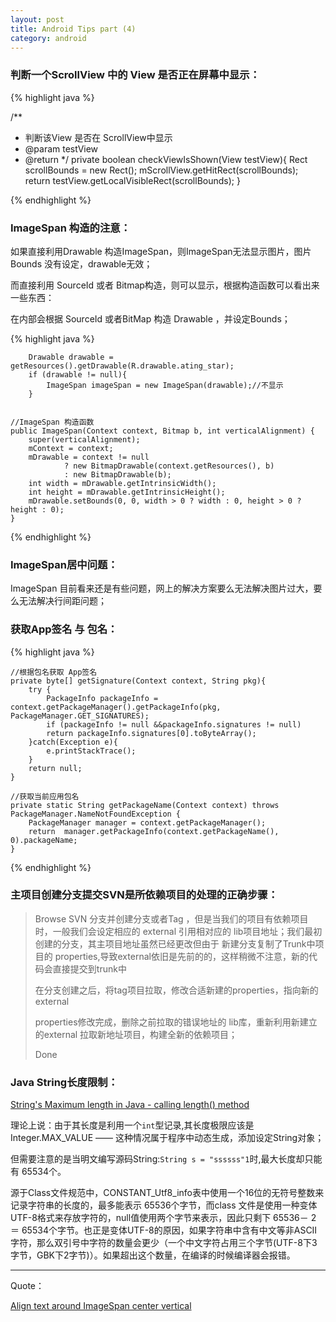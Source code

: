 ```yaml
---
layout: post
title: Android Tips part (4)
category: android
---
```


### 判断一个ScrollView 中的 View 是否正在屏幕中显示：

{% highlight java %}

/**
 * 判断该View 是否在 ScrollView中显示
 * @param testView
 * @return
 */
private boolean checkViewIsShown(View testView){
    Rect scrollBounds = new Rect();
    mScrollView.getHitRect(scrollBounds);
    return  testView.getLocalVisibleRect(scrollBounds);
}

{% endhighlight %}    


###  ImageSpan 构造的注意：

如果直接利用Drawable 构造ImageSpan，则ImageSpan无法显示图片，图片 Bounds 没有设定，drawable无效；

而直接利用 SourceId 或者 Bitmap构造，则可以显示，根据构造函数可以看出来一些东西：

在内部会根据 SourceId 或者BitMap 构造 Drawable ，并设定Bounds；

{% highlight java %}

        Drawable drawable = getResources().getDrawable(R.drawable.ating_star);
        if (drawable != null){
            ImageSpan imageSpan = new ImageSpan(drawable);//不显示
        }


    //ImageSpan 构造函数
    public ImageSpan(Context context, Bitmap b, int verticalAlignment) {
        super(verticalAlignment);
        mContext = context;
        mDrawable = context != null
                ? new BitmapDrawable(context.getResources(), b)
                : new BitmapDrawable(b);
        int width = mDrawable.getIntrinsicWidth();
        int height = mDrawable.getIntrinsicHeight();
        mDrawable.setBounds(0, 0, width > 0 ? width : 0, height > 0 ? height : 0); 
    }

{% endhighlight %}    

### ImageSpan居中问题：

ImageSpan 目前看来还是有些问题，网上的解决方案要么无法解决图片过大，要么无法解决行间距问题；



### 获取App签名 与 包名：


{% highlight java %}

    //根据包名获取 App签名
    private byte[] getSignature(Context context, String pkg){
        try {
            PackageInfo packageInfo = context.getPackageManager().getPackageInfo(pkg, PackageManager.GET_SIGNATURES);
            if (packageInfo != null &&packageInfo.signatures != null)
            return packageInfo.signatures[0].toByteArray();
        }catch(Exception e){
            e.printStackTrace();
        }
        return null;
    }

    //获取当前应用包名
    private static String getPackageName(Context context) throws PackageManager.NameNotFoundException {
        PackageManager manager = context.getPackageManager();
        return  manager.getPackageInfo(context.getPackageName(), 0).packageName;
    }

{% endhighlight %}  


###  主项目创建分支提交SVN是所依赖项目的处理的正确步骤：

> Browse SVN 分支并创建分支或者Tag ，但是当我们的项目有依赖项目时，一般我们会设定相应的 external 引用相对应的 lib项目地址；我们最初创建的分支，其主项目地址虽然已经更改但由于 新建分支复制了Trunk中项目的 properties,导致external依旧是先前的的，这样稍微不注意，新的代码会直接提交到trunk中
> 
> 在分支创建之后，将tag项目拉取，修改合适新建的properties，指向新的external
> 
>  properties修改完成，删除之前拉取的错误地址的 lib库，重新利用新建立的external 拉取新地址项目，构建全新的依赖项目；
>  
>  Done



###  Java String长度限制：

[String's Maximum length in Java - calling length() method](http://stackoverflow.com/questions/816142/strings-maximum-length-in-java-calling-length-method)

理论上说：由于其长度是利用一个`int`型记录,其长度极限应该是 Integer.MAX_VALUE —— 这种情况属于程序中动态生成，添加设定String对象；

但需要注意的是当明文编写源码String:`String s = "ssssss"1`时,最大长度却只能有 65534个。

源于Class文件规范中，CONSTANT\_Utf8\_info表中使用一个16位的无符号整数来记录字符串的长度的，最多能表示 65536个字节，而class 文件是使用一种变体UTF-8格式来存放字符的，null值使用两个字节来表示，因此只剩下 65536－ 2 ＝ 65534个字节。也正是变体UTF-8的原因，如果字符串中含有中文等非ASCII字符，那么双引号中字符的数量会更少（一个中文字符占用三个字节(UTF-8下3字节，GBK下2字节)）。如果超出这个数量，在编译的时候编译器会报错。






---

Quote：

[Align text around ImageSpan center vertical](http://stackoverflow.com/questions/25628258/align-text-around-imagespan-center-vertical)